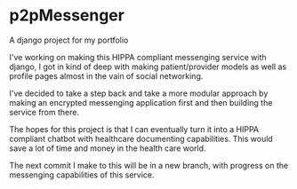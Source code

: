 # p2pMessenger
A django project for my portfolio

I've working on making this HIPPA compliant messenging service with django, I got in kind of deep with making 
patient/provider models as well as profile pages almost in the vain of social networking.

I've decided to take a step back and take a more modular approach by making an encrypted messenging application first
and then building the service from there.

The hopes for this project is that I can eventually turn it into a HIPPA compliant chatbot with healthcare documenting 
capabilities. This would save a lot of time and money in the health care world.

The next commit I make to this will be in a new branch, with progress on the messenging capabilities of this service. 
